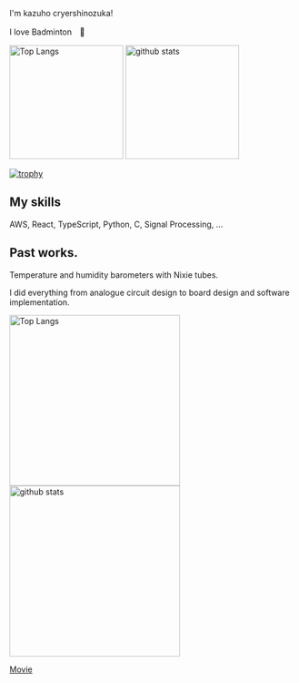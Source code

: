 I'm kazuho cryershinozuka!

I love Badminton　🏸　



<p align="left"> 
  <img alt="Top Langs" height="200px" src="https://github-readme-stats.vercel.app/api/top-langs/?username=badmintoncryer&layout=compact&show_icons=true&theme=onedark" />
  <img alt="github stats" height="200px" src="https://github-readme-stats.vercel.app/api?username=badmintoncryer&theme=onedark&show_icons=ture" />
</p>

[![trophy](https://github-profile-trophy.vercel.app/?username=badmintoncryer&theme=onedark&column=7)](https://github.com/ryo-ma/github-profile-trophy)


## My skills
AWS, React, TypeScript, Python, C, Signal Processing, ...


## Past works.
Temperature and humidity barometers with Nixie tubes.

I did everything from analogue circuit design to board design and software implementation.


<p align="left"> 
  <img alt="Top Langs" height="300px" src="https://user-images.githubusercontent.com/64848616/221585177-107b6846-eeb8-4d6c-87d1-512ed03a3435.jpg" />
  <img alt="github stats" height="300px" src="https://user-images.githubusercontent.com/64848616/221585191-0335c0a3-731f-4cc2-a930-41afc94decdd.jpg" />
</p>

[Movie](https://user-images.githubusercontent.com/64848616/221582740-e0a4b2ab-accf-4f7c-9ca1-1ef2a64a822d.mp4)


<!---
badmintoncryer/badmintoncryer is a ✨ special ✨ repository because its `README.md` (this file) appears on your GitHub profile.
You can click the Preview link to take a look at your changes.
--->
